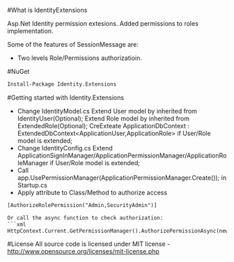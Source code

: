 #What is IdentityExtensions

Asp.Net Identity permission extesions. Added permissions to roles implementation.

Some of the features of SessionMessage are:

  * Two levels Role/Permissions authorizatioin.

#NuGet
```xml
Install-Package Identity.Extensions
```
#Getting started with Identity.Extensions

  * Change IdentityModel.cs
  Extend User model by inherited from IdentityUser(Optional); 
  Extend Role model by inherited from ExtendedRole(Optional);
  CreExteate ApplicationDbContext : ExtendedDbContext<ApplicationUser,ApplicationRole> if User/Role model is extended;
  * Change IdentityConfig.cs
  Extend ApplicationSignInManager/ApplicationPermissionManager/ApplicationRoleManager if User/Role model is extended;
  * Call app.UsePermissionManager(ApplicationPermissionManager.Create()); in Startup.cs
  * Apply attribute to Class/Method to authorize access
```xml
[AuthorizeRolePermission("Admin,SecurityAdmin")]
```
```xml
Or call the async function to check authorization:
```xml
HttpContext.Current.GetPermissionManager().AuthorizePermissionAsync(new List<string> { "Admin" }).Result
```
#License
All source code is licensed under MIT license - http://www.opensource.org/licenses/mit-license.php
